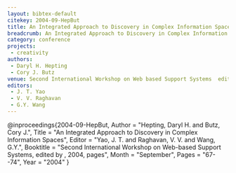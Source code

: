 ```yaml
---
layout: bibtex-default
citekey: 2004-09-HepBut
title: An Integrated Approach to Discovery in Complex Information Spaces (2004)
breadcrumb: An Integrated Approach to Discovery in Complex Information Spaces (2004)
category: conference
projects:
 - creativity
authors:
 - Daryl H. Hepting
 - Cory J. Butz
venue: Second International Workshop on Web based Support Systems  edited by   2004  pages
editors:
 - J. T. Yao
 - V. V. Raghavan
 - G.Y. Wang
---
```

@inproceedings{2004-09-HepBut,
	Author =  "Hepting, Daryl H. and Butz, Cory J.",
	Title =  "An Integrated Approach to Discovery in Complex Information Spaces",
	Editor =  "Yao, J. T. and Raghavan, V. V. and Wang, G.Y.",
	Booktitle =  "Second International Workshop on Web-based Support Systems, edited by , 2004, pages",
	Month =  "September",
	Pages =  "67--74",
	Year =  "2004"
}
